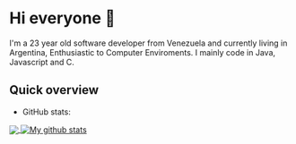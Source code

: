# Hi everyone :wave:

I'm a 23 year old software developer from Venezuela and currently living in Argentina, Enthusiastic to Computer Enviroments.
I mainly code in Java, Javascript and C.

## Quick overview
* GitHub stats:  
<a href="https://github.com/anuraghazra/github-readme-stats">
  <!-- Change the `github-readme-stats.anuraghazra1.vercel.app` to `github-readme-stats.vercel.app`  -->
  <img align="center" src="https://github-readme-stats.vercel.app/api/top-langs/?username=Wolffoner&langs_count=8" />
</a>
<a href="https://github.com/anuraghazra/github-readme-stats">
  <img align="center" src="https://github-readme-stats.anuraghazra1.vercel.app/api?username=Wolffoner&show_icons=true&line_height=27&include_all_commits=true" alt="My github stats" />
</a>  
